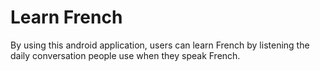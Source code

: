 # Learn French

By using this android application, users can learn French by listening the daily conversation people use when they speak French.
